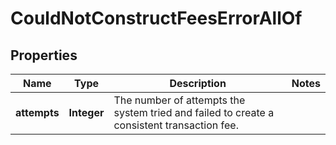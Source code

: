 

# CouldNotConstructFeesErrorAllOf


## Properties

Name | Type | Description | Notes
------------ | ------------- | ------------- | -------------
**attempts** | **Integer** | The number of attempts the system tried and failed to create a consistent transaction fee. | 



